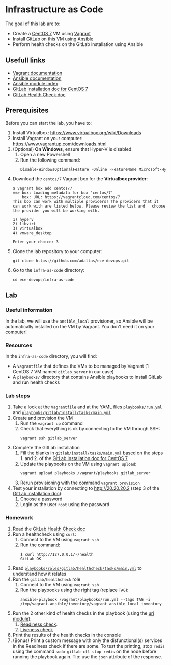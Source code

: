 # Infrastructure as Code

The goal of this lab are to:
- Create a [CentOS 7](https://wiki.centos.org/) VM using [Vagrant](https://www.vagrantup.com/)
- Install [GitLab](https://about.gitlab.com/stages-devops-lifecycle/) on this VM using [Ansible](https://www.ansible.com/)
- Perform health checks on the GitLab installation using Ansible

## Usefull links

- [Vagrant documentation](https://www.vagrantup.com/docs/)
- [Ansible documentation](https://docs.ansible.com/ansible/latest/index.html)
- [Ansible module index](https://docs.ansible.com/ansible/latest/modules/modules_by_category.html)
- [GitLab installation doc for CentOS 7](https://about.gitlab.com/install/#centos-7)
- [GitLab Health Check doc](https://docs.gitlab.com/ee/user/admin_area/monitoring/health_check.html)

## Prerequisites

Before you can start the lab, you have to:
1. Install Virtualbox: https://www.virtualbox.org/wiki/Downloads
2. Install Vagrant on your computer: https://www.vagrantup.com/downloads.html
3. (Optional) **On Windows**, ensure that Hyper-V is disabled:
   1. Open a new Powershell
   2. Run the following command:
      ```powershell
      Disable-WindowsOptionalFeature -Online -FeatureName Microsoft-Hyper-V-All
      ```
4. Download the `centos/7` Vagrant box for the **Virtualbox provider**:
   ```shell
   $ vagrant box add centos/7
   ==> box: Loading metadata for box 'centos/7'
       box: URL: https://vagrantcloud.com/centos/7
   This box can work with multiple providers! The providers that it
   can work with are listed below. Please review the list and   choose
   the provider you will be working with.
   
   1) hyperv
   2) libvirt
   3) virtualbox
   4) vmware_desktop
   
   Enter your choice: 3
   ```
5. Clone the lab repository to your computer:
   ```
   git clone https://github.com/adaltas/ece-devops.git
   ```
6. Go to the `infra-as-code` directory:
   ```
   cd ece-devops/infra-as-code
   ```

## Lab

### Useful information

In the lab, we will use the `ansible_local` provisioner, so Ansible will be automatically installed on the VM by Vagrant. You don't need it on your computer!

### Resources

In the `infra-as-code` directory, you will find:
- A `Vagrantfile` that defines the VMs to be managed by Vagrant (1 CentOS 7 VM named `gitlab_server` in our case)
- A `playbooks/` directory that contains Ansible playbooks to install GitLab and run health checks

### Lab steps

1. Take a look at the [`Vagrantfile`](Vagrantfile) and at the YAML files [`playbooks/run.yml`](playbooks/run.yml) and [`playbooks/gitlab/install/tasks/main.yml`](playbooks/roles/gitlab/install/tasks/main.yml)
2. Create and provision the VM
   1. Run the `vagrant up` command
   2. Check that everything is ok by connecting to the VM through SSH:
      ```
      vagrant ssh gitlab_server
      ```
3. Complete the GitLab installation
   1. Fill the blanks in [`gitlab/install/tasks/main.yml`](playbooks/roles/gitlab/install/tasks/main.yml) based on the steps 1. and 2. of the [GitLab installation doc for CentOS 7](https://about.gitlab.com/install/#centos-7)
   2. Update the playbooks on the VM using `vagrant upload`:
      ```
      vagrant upload playbooks /vagrant/playbooks gitlab_server
      ```
   3. Rerun provisioning with the command `vagrant provision`
4. Test your installation by connecting to http://20.20.20.2 (step 3 of the [GitLab installation doc](https://about.gitlab.com/install/#centos-7)):
   1. Choose a password
   2. Login as the user `root` using the password

### Homework

1. Read the [GitLab Health Check doc](https://docs.gitlab.com/ee/user/admin_area/monitoring/health_check.html)
2. Run a healthcheck using `curl`:
   1. Connect to the VM using `vagrant ssh`
   2. Run the command:
      ```shell
      $ curl http://127.0.0.1/-/health
      GitLab OK
      ```
3. Read [`playbooks/roles/gitlab/healthcheck/tasks/main.yml`](playbooks/roles/gitlab/healthcheck/tasks/main.yml) to understand how it relates
4. Run the `gitlab/healthcheck` role
   1. Connect to the VM using `vagrant ssh`
   2. Run the playbooks using the right tag (replace `TAG`):
      ```
      ansible-playbook /vagrant/playbooks/run.yml --tags TAG -i /tmp/vagrant-ansible/inventory/vagrant_ansible_local_inventory
      ```
5. Run the 2 other kind of health checks in the playbook (using the [uri module](https://docs.ansible.com/ansible/latest/modules/uri_module.html)):
   1. [Readiness check](https://docs.gitlab.com/ee/user/admin_area/monitoring/health_check.html#readiness).
   2. [Liveness check](https://docs.gitlab.com/ee/user/admin_area/monitoring/health_check.html#liveness)
6. Print the results of the health checks in the console
7. (Bonus) Print a custom message with only the disfunctional(s) services in the Readiness check if there are some. To test the printing, stop `redis` using the command `sudo gitlab-ctl stop redis` on the node before running the playbook again. Tip: use the `json` attribute of the response.